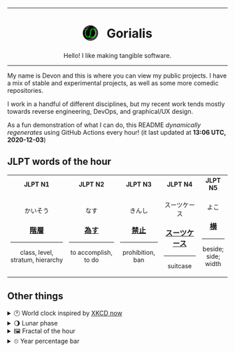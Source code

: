 ***

<h1 align="center">
<sub>
    <img src="readme/resources/avatar.png" height="36">
</sub>
&nbsp;
Gorialis
</h1>
<p align="center">
Hello! I like making tangible software.
</p>

***

My name is Devon and this is where you can view my public projects. I have a mix of stable and experimental projects, as well as some more comedic repositories.

I work in a handful of different disciplines, but my recent work tends mostly towards reverse engineering, DevOps, and graphical/UX design.

As a fun demonstration of what I can do, this README *dynamically regenerates* using GitHub Actions every hour! (it last updated at **13:06 UTC, 2020-12-03**)

<h2>JLPT words of the hour</h2>
<table>
    <tr>
        <th>JLPT N1</th>
        <th>JLPT N2</th>
        <th>JLPT N3</th>
        <th>JLPT N4</th>
        <th>JLPT N5</th>
    </tr>
    <tr>
        <td>
            <p align="center">かいそう</p>
            <h3 align="center"><b><a href="https://jisho.org/search/%E9%9A%8E%E5%B1%A4">階層</a></b></h3>
            <hr>
            <p align="center">class,<wbr> level,<wbr> stratum,<wbr> hierarchy</p>
        </td>
        <td>
            <p align="center">なす</p>
            <h3 align="center"><b><a href="https://jisho.org/search/%E7%82%BA%E3%81%99">為す</a></b></h3>
            <hr>
            <p align="center">to accomplish,<wbr> to do</p>
        </td>
        <td>
            <p align="center">きんし</p>
            <h3 align="center"><b><a href="https://jisho.org/search/%E7%A6%81%E6%AD%A2">禁止</a></b></h3>
            <hr>
            <p align="center">prohibition,<wbr> ban</p>
        </td>
        <td>
            <p align="center">スーツケース</p>
            <h3 align="center"><b><a href="https://jisho.org/search/%E3%82%B9%E3%83%BC%E3%83%84%E3%82%B1%E3%83%BC%E3%82%B9">スーツケース</a></b></h3>
            <hr>
            <p align="center">suitcase</p>
        </td>
        <td>
            <p align="center">よこ</p>
            <h3 align="center"><b><a href="https://jisho.org/search/%E6%A8%AA">横</a></b></h3>
            <hr>
            <p align="center">beside;<br> side;<br> width</p>
        </td>
    </tr>
</table>

<h2>Other things</h2>
<details>
<summary>🕐  World clock inspired by <a href="https://xkcd.com/now">XKCD now</a></summary>

> <img src="generated/now.png" width="512">

</details>
<details>
<summary>🌖 Lunar phase</summary>

The moon is approximately 64.34% through its phase (Waning Gibbous).

</details>
<details>
<summary>&#x1f5bc; Fractal of the hour</summary>

> <img src="generated/fractal.png" width="512">

</details>
<details>
<summary>&#x23f2; Year percentage bar</summary>
<pre><code>2020 [██████████████████▁▁] 92.23%</code></pre>
</details>
